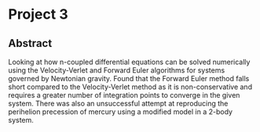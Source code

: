 # Project 3
## Abstract
Looking at how n-coupled differential equations can be solved numerically using the Velocity-Verlet and Forward Euler algorithms for systems governed by Newtonian gravity. Found that the Forward Euler method falls short compared to the Velocity-Verlet method as it is non-conservative and requires a greater number of integration points to converge in the given system. There was also an unsuccessful attempt at reproducing the perihelion precession of mercury using a modified model in a 2-body system.
